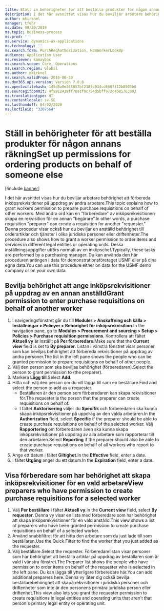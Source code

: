 ```yaml
---
title: Ställ in behörigheter för att beställa produkter för någon annans räkning
description: I det här avsnittet visas hur du beviljar arbetare behörighet att förbereda inköpsrekvisitioner på uppdrag av andra arbetare.
author: mkirknel
manager: tfehr
ms.date: 08/20/2019
ms.topic: business-process
ms.prod: ''
ms.service: dynamics-ax-applications
ms.technology: ''
ms.search.form: PurchReqAuthorization, HcmWorkerLookUp
audience: Application User
ms.reviewer: kamaybac
ms.search.scope: Core, Operations
ms.search.region: Global
ms.author: mkirknel
ms.search.validFrom: 2016-06-30
ms.dyn365.ops.version: Version 7.0.0
ms.openlocfilehash: 145d8a0e341857bf238fc934cd668ff12b8505b8
ms.sourcegitcommit: 4f9912439ff78acf0c754d5bff972c4b85763093
ms.translationtype: HT
ms.contentlocale: sv-SE
ms.lasthandoff: 04/02/2020
ms.locfileid: "3207564"
---
```

# <a name="set-up-permissions-for-ordering-products-on-behalf-of-someone-else"></a><span data-ttu-id="b8f99-103">Ställ in behörigheter för att beställa produkter för någon annans räkning</span><span class="sxs-lookup"><span data-stu-id="b8f99-103">Set up permissions for ordering products on behalf of someone else</span></span>

[!include [banner](../../includes/banner.md)]

<span data-ttu-id="b8f99-104">I det här avsnittet visas hur du beviljar arbetare behörighet att förbereda inköpsrekvisitioner på uppdrag av andra arbetare.</span><span class="sxs-lookup"><span data-stu-id="b8f99-104">This topic explains how to grant workers permission to prepare purchase requisitions on behalf of other workers.</span></span> <span data-ttu-id="b8f99-105">Med andra ord kan en "förberedare" av inköpsrekvisitionen skapa en rekvisition för en annan ”begärare”.</span><span class="sxs-lookup"><span data-stu-id="b8f99-105">In other words, a purchase requisition "preparer" can create a requisition for another "requester."</span></span> <span data-ttu-id="b8f99-106">Denna procedur visar också hur du beviljar en anställd behörighet till orderartiklar och tjänster i olika juridiska personer eller driftenheter.</span><span class="sxs-lookup"><span data-stu-id="b8f99-106">The procedure also shows how to grant a worker permission to order items and services in different legal entities or operating units.</span></span> <span data-ttu-id="b8f99-107">Dessa inställningsuppgifter utförs normalt av en inköpschef.</span><span class="sxs-lookup"><span data-stu-id="b8f99-107">Typically, these tasks are performed by a purchasing manager.</span></span> <span data-ttu-id="b8f99-108">Du kan använda den här proceduren antingen i data för demonstrationsföretaget USMF eller på dina egna data.</span><span class="sxs-lookup"><span data-stu-id="b8f99-108">You can use this procedure either on data for the USMF demo company or on your own data.</span></span>


## <a name="grant-permission-to-enter-purchase-requisitions-on-behalf-of-another-worker"></a><span data-ttu-id="b8f99-109">Bevilja behörighet att ange inköpsrekvisitioner på uppdrag av en annan anställd</span><span class="sxs-lookup"><span data-stu-id="b8f99-109">Grant permission to enter purchase requisitions on behalf of another worker</span></span>
1. <span data-ttu-id="b8f99-110">I navigeringsfönstret går du till **Moduler > Anskaffning och källa > Inställningar > Policyer > Behörighet för inköpsrekvisition**.</span><span class="sxs-lookup"><span data-stu-id="b8f99-110">In the navigation pane, go to **Modules > Procurement and sourcing > Setup > Policies > Purchase requisition permissions**.</span></span> <span data-ttu-id="b8f99-111">Kontrollera att fältet **Aktuell vy** är inställt på **Per förberedare**.</span><span class="sxs-lookup"><span data-stu-id="b8f99-111">Make sure that the **Current view** field is set to **By preparer**.</span></span> <span data-ttu-id="b8f99-112">Listan i vänstra fönstret visar personer som kan beviljas behörighet att förbereda rekvisitioner på uppdrag av andra personer.</span><span class="sxs-lookup"><span data-stu-id="b8f99-112">The list in the left pane shows the people who can be granted permission to prepare requisitions on behalf of other people.</span></span>  
2. <span data-ttu-id="b8f99-113">Välj den person som ska beviljas behörighet (förberedaren).</span><span class="sxs-lookup"><span data-stu-id="b8f99-113">Select the person to grant permission to (the preparer).</span></span>
3. <span data-ttu-id="b8f99-114">Markera **Lägg till**.</span><span class="sxs-lookup"><span data-stu-id="b8f99-114">Select **Add**.</span></span>
4. <span data-ttu-id="b8f99-115">Hitta och välj den person om du vill lägga till som en beställare.</span><span class="sxs-lookup"><span data-stu-id="b8f99-115">Find and select the person to add as a requester.</span></span>
    - <span data-ttu-id="b8f99-116">Beställaren är den person som förberedaren kan skapa rekvisitioner för.</span><span class="sxs-lookup"><span data-stu-id="b8f99-116">The requester is the person that the preparer can create requisitions on behalf of.</span></span>  
    - <span data-ttu-id="b8f99-117">I fältet **Auktorisering** väljer du **Specifik** och förberedaren ska kunna skapa inköpsrekvisitioner på uppdrag av den valda arbetaren.</span><span class="sxs-lookup"><span data-stu-id="b8f99-117">In the **Authorization** field, select **Specific** if the preparer should be able to create purchase requisitions on behalf of the selected worker.</span></span> <span data-ttu-id="b8f99-118">Välj **Rapportering** om förberedaren även ska kunna skapa inköpsrekvisitioner på uppdrag av alla arbetare som rapporterar till den arbetaren.</span><span class="sxs-lookup"><span data-stu-id="b8f99-118">Select **Reporting** if the preparer should also be able to create purchase requisitions on behalf of all workers who report to that worker.</span></span>  
5. <span data-ttu-id="b8f99-119">Ange ett datum i fältet **Giltighet.**</span><span class="sxs-lookup"><span data-stu-id="b8f99-119">In the **Effective** field, enter a date.</span></span>
6. <span data-ttu-id="b8f99-120">I fältet **Utgång** anger du ett datum.</span><span class="sxs-lookup"><span data-stu-id="b8f99-120">In the **Expiration** field, enter a date.</span></span>

## <a name="view-preparers-who-have-permission-to-create-purchase-requisitions-for-a-selected-worker"></a><span data-ttu-id="b8f99-121">Visa förberedare som har behörighet att skapa inköpsrekvisitioner för en vald arbetare</span><span class="sxs-lookup"><span data-stu-id="b8f99-121">View preparers who have permission to create purchase requisitions for a selected worker</span></span>
1. <span data-ttu-id="b8f99-122">Välj **Per beställare** i fältet **Aktuell vy**.</span><span class="sxs-lookup"><span data-stu-id="b8f99-122">In the **Current view** field, select **By requester**.</span></span> <span data-ttu-id="b8f99-123">Denna vy visar en lista med förberedare som har behörighet att skapa inköpsrekvisitioner för en vald anställd.</span><span class="sxs-lookup"><span data-stu-id="b8f99-123">This view shows a list of preparers who have been granted permission to create purchase requisitions on behalf of a selected worker.</span></span>  
2. <span data-ttu-id="b8f99-124">Använd snabbfiltret för att hitta den arbetare som du just lade till som beställaren.</span><span class="sxs-lookup"><span data-stu-id="b8f99-124">Use the Quick Filter to find the worker that you just added as the requester.</span></span>
3. <span data-ttu-id="b8f99-125">Välj beställare.</span><span class="sxs-lookup"><span data-stu-id="b8f99-125">Select the requester.</span></span> <span data-ttu-id="b8f99-126">Förberedarelistan visar personer som har behörighet att beställa artiklar på uppdrag av beställaren som är vald i vänstra fönstret.</span><span class="sxs-lookup"><span data-stu-id="b8f99-126">The Preparer list shows the people who have permission to order items on behalf of the requester who is selected in the left pane.</span></span>  <span data-ttu-id="b8f99-127">Du kan lägga till ytterligare förberedare här.</span><span class="sxs-lookup"><span data-stu-id="b8f99-127">You can add additional preparers here.</span></span> <span data-ttu-id="b8f99-128">Denna vy låter dig också bevilja beställarebehörighet att skapa rekvisitioner i juridiska personer och driftenheter som inte är den personens primära juridiska person eller driftenhet.</span><span class="sxs-lookup"><span data-stu-id="b8f99-128">This view also lets you grant the requester permission to create requisitions in legal entities and operating units that aren't that person's primary legal entity or operating unit.</span></span>  

